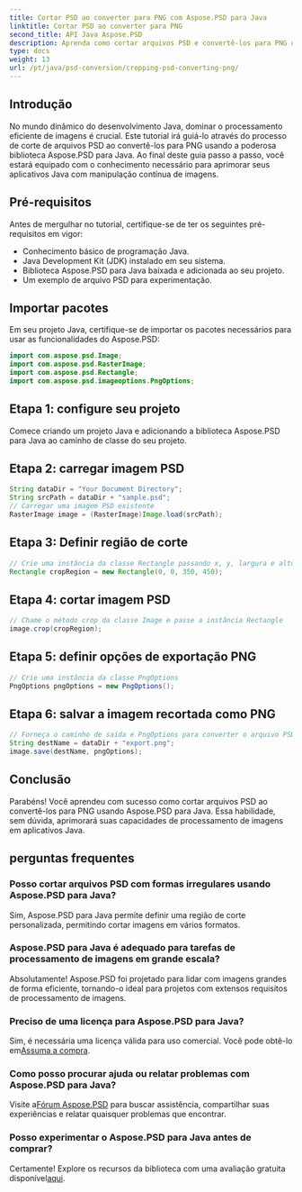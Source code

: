```yaml
---
title: Cortar PSD ao converter para PNG com Aspose.PSD para Java
linktitle: Cortar PSD ao converter para PNG
second_title: API Java Aspose.PSD
description: Aprenda como cortar arquivos PSD e convertê-los para PNG usando Aspose.PSD para Java. Aprimore seus aplicativos Java com processamento de imagens eficiente.
type: docs
weight: 13
url: /pt/java/psd-conversion/cropping-psd-converting-png/
---
```

## Introdução
No mundo dinâmico do desenvolvimento Java, dominar o processamento eficiente de imagens é crucial. Este tutorial irá guiá-lo através do processo de corte de arquivos PSD ao convertê-los para PNG usando a poderosa biblioteca Aspose.PSD para Java. Ao final deste guia passo a passo, você estará equipado com o conhecimento necessário para aprimorar seus aplicativos Java com manipulação contínua de imagens.
## Pré-requisitos
Antes de mergulhar no tutorial, certifique-se de ter os seguintes pré-requisitos em vigor:
- Conhecimento básico de programação Java.
- Java Development Kit (JDK) instalado em seu sistema.
- Biblioteca Aspose.PSD para Java baixada e adicionada ao seu projeto.
- Um exemplo de arquivo PSD para experimentação.
## Importar pacotes
Em seu projeto Java, certifique-se de importar os pacotes necessários para usar as funcionalidades do Aspose.PSD:
```java
import com.aspose.psd.Image;
import com.aspose.psd.RasterImage;
import com.aspose.psd.Rectangle;
import com.aspose.psd.imageoptions.PngOptions;
```
## Etapa 1: configure seu projeto
Comece criando um projeto Java e adicionando a biblioteca Aspose.PSD para Java ao caminho de classe do seu projeto.
## Etapa 2: carregar imagem PSD
```java
String dataDir = "Your Document Directory";
String srcPath = dataDir + "sample.psd";
// Carregar uma imagem PSD existente
RasterImage image = (RasterImage)Image.load(srcPath);
```
## Etapa 3: Definir região de corte
```java
// Crie uma instância da classe Rectangle passando x, y, largura e altura
Rectangle cropRegion = new Rectangle(0, 0, 350, 450);
```
## Etapa 4: cortar imagem PSD
```java
// Chame o método crop da classe Image e passe a instância Rectangle
image.crop(cropRegion);
```
## Etapa 5: definir opções de exportação PNG
```java
// Crie uma instância da classe PngOptions
PngOptions pngOptions = new PngOptions();
```
## Etapa 6: salvar a imagem recortada como PNG
```java
// Forneça o caminho de saída e PngOptions para converter o arquivo PSD em PNG e salvar a saída
String destName = dataDir + "export.png";
image.save(destName, pngOptions);
```
## Conclusão
Parabéns! Você aprendeu com sucesso como cortar arquivos PSD ao convertê-los para PNG usando Aspose.PSD para Java. Essa habilidade, sem dúvida, aprimorará suas capacidades de processamento de imagens em aplicativos Java.
## perguntas frequentes
### Posso cortar arquivos PSD com formas irregulares usando Aspose.PSD para Java?
Sim, Aspose.PSD para Java permite definir uma região de corte personalizada, permitindo cortar imagens em vários formatos.
### Aspose.PSD para Java é adequado para tarefas de processamento de imagens em grande escala?
Absolutamente! Aspose.PSD foi projetado para lidar com imagens grandes de forma eficiente, tornando-o ideal para projetos com extensos requisitos de processamento de imagens.
### Preciso de uma licença para Aspose.PSD para Java?
 Sim, é necessária uma licença válida para uso comercial. Você pode obtê-lo em[Assuma a compra](https://purchase.aspose.com/buy).
### Como posso procurar ajuda ou relatar problemas com Aspose.PSD para Java?
 Visite a[Fórum Aspose.PSD](https://forum.aspose.com/c/psd/34) para buscar assistência, compartilhar suas experiências e relatar quaisquer problemas que encontrar.
### Posso experimentar o Aspose.PSD para Java antes de comprar?
 Certamente! Explore os recursos da biblioteca com uma avaliação gratuita disponível[aqui](https://releases.aspose.com/).